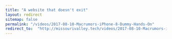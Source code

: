 ```yaml
---
title: "A website that doesn't exit"
layout: redirect
sitemap: false
permalink: "/videos/2017-08-10-Macrumors-iPhone-8-Dummy-Hands-On"
redirect_to:  "http://missourivalley.tech/videos/2017-08-10-Macrumors-iPhone-8-Dummy-Hands-On"
---
```

